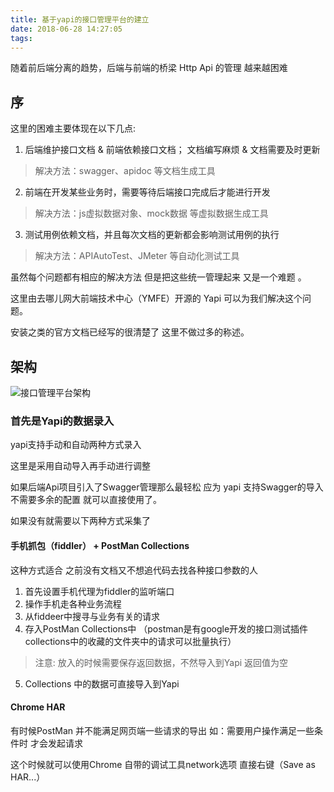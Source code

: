 ```yaml
---
title: 基于yapi的接口管理平台的建立
date: 2018-06-28 14:27:05
tags:
---
```




随着前后端分离的趋势，后端与前端的桥梁 Http Api 的管理 越来越困难
<!--more-->
## 序

这里的困难主要体现在以下几点:
1. 后端维护接口文档 & 前端依赖接口文档； 文档编写麻烦 & 文档需要及时更新
> 解决方法：swagger、apidoc 等文档生成工具
2. 前端在开发某些业务时，需要等待后端接口完成后才能进行开发 
> 解决方法：js虚拟数据对象、mock数据 等虚拟数据生成工具
3. 测试用例依赖文档，并且每次文档的更新都会影响测试用例的执行
> 解决方法：APIAutoTest、JMeter 等自动化测试工具

虽然每个问题都有相应的解决方法 但是把这些统一管理起来 又是一个难题 。

这里由去哪儿网大前端技术中心（YMFE）开源的 Yapi 可以为我们解决这个问题。

安装之类的官方文档已经写的很清楚了 这里不做过多的称述。
## 架构
![接口管理平台架构](http://o99hhtmyi.bkt.clouddn.com/yapi.png)

### 首先是Yapi的数据录入

yapi支持手动和自动两种方式录入

这里是采用自动导入再手动进行调整

如果后端Api项目引入了Swagger管理那么最轻松 应为 yapi 支持Swagger的导入 不需要多余的配置 就可以直接使用了。

如果没有就需要以下两种方式采集了

#### 手机抓包（fiddler） + PostMan Collections
这种方式适合 之前没有文档又不想追代码去找各种接口参数的人

1. 首先设置手机代理为fiddler的监听端口
2. 操作手机走各种业务流程
3. 从fiddeer中搜寻与业务有关的请求
4. 存入PostMan Collections中 （postman是有google开发的接口测试插件 collections中的收藏的文件夹中的请求可以批量执行）
> 注意: 放入的时候需要保存返回数据，不然导入到Yapi 返回值为空
5. Collections 中的数据可直接导入到Yapi

#### Chrome HAR
有时候PostMan 并不能满足网页端一些请求的导出 如：需要用户操作满足一些条件时 才会发起请求

这个时候就可以使用Chrome 自带的调试工具network选项 直接右键（Save as HAR...）


